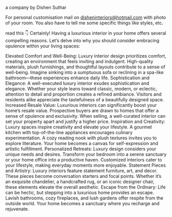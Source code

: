 a company by Dishen Suthar
  
  
  
  
  For personal customisation mail on disheninteriors@hotmail.com with photo of your room. You also have to tell me some specific things like styles, etc. 

read this 👇
Certainly! Having a luxurious interior in your home offers several compelling reasons. Let’s delve into why you should consider embracing opulence within your living spaces:

Elevated Comfort and Well-Being:
Luxury interior design prioritizes comfort, creating an environment that feels inviting and indulgent.
High-quality materials, plush furnishings, and thoughtful layouts contribute to a sense of well-being.
Imagine sinking into a sumptuous sofa or reclining in a spa-like bathroom—these experiences enhance daily life.
Sophistication and Elegance:
A well-executed luxury interior exudes sophistication and elegance.
Whether your style leans toward classic, modern, or eclectic, attention to detail and proportion creates a refined ambiance.
Visitors and residents alike appreciate the tastefulness of a beautifully designed space.
Increased Resale Value:
Luxurious interiors can significantly boost your home’s resale value.
Prospective buyers are drawn to homes that offer a sense of opulence and exclusivity.
When selling, a well-curated interior can set your property apart and justify a higher price.
Inspiration and Creativity:
Luxury spaces inspire creativity and elevate your lifestyle.
A gourmet kitchen with top-of-the-line appliances encourages culinary experimentation.
A cozy reading nook with plush textures invites you to explore literature.
Your home becomes a canvas for self-expression and artistic fulfillment.
Personalized Retreats:
Luxury design considers your unique needs and desires.
Transform your bedroom into a serene sanctuary or your home office into a productive haven.
Customized interiors cater to your lifestyle, making everyday moments more enjoyable.
Statement Pieces and Artistry:
Luxury interiors feature statement furniture, art, and decor.
These pieces become conversation starters and focal points.
Whether it’s an exquisite chandelier, a handcrafted rug, or an iconic designer chair, these elements elevate the overall aesthetic.
Escape from the Ordinary:
Life can be hectic, but stepping into a luxurious home provides an escape.
Lavish bathrooms, cozy fireplaces, and lush gardens offer respite from the outside world.
Your home becomes a sanctuary where you recharge and rejuvenate.
